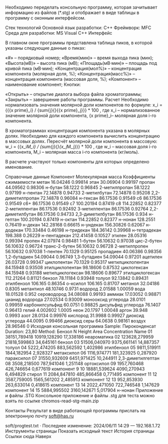 Необходимо переделать консольную программу, которая зачитывает информацию из файлов (*.stg) и отображает в виде таблицы в программу с оконным интерфейсом.

Стек технологий
Основной язык разработки: C++
Фреймворк: MFC
Среда для разработки: MS Visual C++
Интерфейс


В главном окне программы представлена таблица пиков, в которой указаны следующие данные о пиках:

«#» – порядковый номер;
«Время(мин)» – время выхода пика (мин);
«Высота(мВ)» – высота пика (мВ);
«Площадь(мВ·мин)» – площадь под кривой пика (мВ·мин);
«Концентрация(мол%)» – концентрация компонента (молярная доля, %);
«Концентрация(масс%)» – концентрация компонента (массовая доля, %);
«Компонент» – наименование компонент;
Кнопки:

«Открыть» – открытие диалога выбора файла хроматограммы;
«Закрыть» – завершение работы программы.
Расчет
Необходимо нормализовать значения молярной доли компонентов по формуле: x_i = {{{x prime}_i} / {sum{j}{}{{x prime}_j}}} * 100 , где x_i – нормализованное значение молярной доли компонента, {x prime}_i– молярная доля i-го компонента.

В хроматограммах концентрация компонента указана в молярных долях. Необходимо для каждого компонента вычислить концентрацию в массовых долях. Пересчёт молярной доли компонента в массовую: w_i = {{x_i*M_i} / {sum{j}{}{x_j*M_j}}} * 100 , где w_i – массовая доля i-го компонента, M_i – молярная масса i-го компонента (кг/моль).

В расчете участвуют только компоненты для которых определено именование.

Справочные данные
Компонент	Молекулярная масса	Коэффициенты сжимаемости
метан	16.04246	0.99814
этан	30.06904	0.99197
пропан	44.09562	0.98306
н-бутан	58.1222	0.96845
2-метилпропан	58.1222	0.97199
н-пентан	72.14878	0.94733
2-метилбутан	72.14878	0.95208
2,2-диметилпропан	72.14878	0.96084
н-гексан	86.17536	0.91549
с6	86.17536	0.91549
с6+	86.17536	0.91549
с7	100.20194	0.87419
с8	114.22852	0.82377
2-метилпентан	86.17536	0.92492
3-метилпентан	86.17536	0.92764
2,2-диметилбутан	86.17536	0.94733
2,3-диметилбутан	86.17536	0.934
н-гептан	100.20194	0.87419
н-октан	114.22852	0.82377
н-нонан	128.2551	0.76419
н-декан	142.28168	0.66615
н-ундекан	156.30826	0.62067
н-додекан	170.33484	0.46198
н-тридекан	184.36142	0.39968
н-тетрадекан	198.388	0.26229
н-пентадекан	212.41458	0.10527
этилен	28.05316	0.99394
пропен	42.07974	0.98481
1-бутен	56.10632	0.97038
цис-2-бутен	56.10632	0.96724
транс-2-бутен	56.10632	0.96728
2-метилпропен	56.10632	0.97038
1-пентен	70.1329	0.95125
пропадиен	40.06386	0.98356
1,2-бутадиен	54.09044	0.96749
1,3-бутадиен	54.09044	0.97201
ацетилен	26.03728	0.99347
циклопентан	70.1329	0.95317
метилциклопентан	84.15948	0.93508
этилциклопентан	98.18606	0.87532
циклогексан	84.15948	0.93188
метилциклогексан	98.18606	0.89677
этилциклогексан	112.21264	0.81121
бензол	78.11184	0.93948
толуол	92.13842	0.89431
этилбензол	106.165	0.86354
о-ксилол	106.165	0.81707
метанол	32.04186	0.8305
метантиол	48.10746	0.9731
водород	2.01588	1.00059
вода	18.01528	0.952
сероводород	34.08088	0.99193
аммиак	17.03052	0.98871
цианид водорода	27.02534	0.93009
монооксид углерода	28.0101	0.99959
карбонилсульфид	60.0751	0.98825
дисульфид углерода	76.1407	0.96413
гелий	4.002602	1.0005
неон	20.1797	1.00048
аргон	39.948	0.9993
азот	28.0134	0.99976
кислород	31.9988	0.99927
диоксид углерода	44.0095	0.99466
диоксид серы	64.0638	0.98161
воздух	28.96546	0
Исходная консольная программа
Sample: Пироконденсат
Duration: 23,80
Method: Бензол
 N           Height             Area    Concentration                 Name
01     38151,789418     10919,128290        17,338186          неароматика
02    123628,279959     21818,599863        34,645161               бензол
03     51506,040970      9375,661141        14,887357               толуол
04      5222,474205       883,562592         1,402986           этилбензол
05      9811,519911      1844,182954         2,928327           метаксилол
06      1116,974771       181,323925         0,287920           параксилол
07     31550,932609      6451,971425        10,244911    2,3-диметилгептан
08      3508,218500       787,941046         1,251148           ортоксилол
09      1957,760468       426,746654         0,677619          компонент 9
10     18881,539624      4090,270943         6,494829               стирол
11      2084,847810       485,866458         0,771495         компонент 11
12      3587,759005      1565,561202         2,485913         компонент 12
13       952,853930       263,633014         0,418615         компонент 13
14      2022,471050       722,746548         1,147629         компонент 14
15      5884,995502      3160,142671         5,017904              н-нонан
Приложение и файлы .STG
Консольное приложение и файлы .stg для теста можно взять по ссылке chromos-read-stg-main.zip

Контакты
Результат в виде работающей программы прислать на электронную почту soft@has.ru

soft/progtest.txt · Последнее изменение: 2024/06/11 14:29 — 192.168.1.72
Инструменты страницы
Показать исходный текст
История страницы
Ссылки сюда
Наверх
